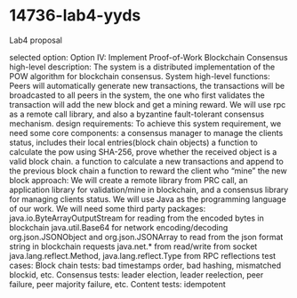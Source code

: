 # 14736-lab4-yyds
Lab4 proposal

selected option:
Option IV: Implement Proof-of-Work Blockchain Consensus
high-level description:
The system is a distributed implementation of the POW algorithm for blockchain consensus.
System high-level functions:
Peers will automatically generate new transactions, the transactions will be broadcasted to all peers in the system, the one who first validates the transaction will add the new block and get a mining reward.
We will use rpc as a remote call library, and also a byzantine fault-tolerant consensus mechanism.
design requirements:
To achieve this system requirement, we need some core components:
a consensus manager to manage the clients status, includes their local entries(block chain objects)
a function to calculate the pow using SHA-256, prove whether the received object is a valid block chain.
a function to calculate a new transactions and append to the previous block chain
a function to reward the client who “mine” the new block
approach:
We will create a remote library from PRC call, an application library for validation/mine in blockchain, and a consensus library for managing clients status.
We will use Java as the programming language of our work. 
We will need some third party packages:
java.io.ByteArrayOutputStream for reading from the encoded bytes in blockchain
java.util.Base64 for network encoding/decoding
org.json.JSONObject and org.json.JSONArray to read from the json format string in blockchain requests
java.net.* from read/write from socket
java.lang.reflect.Method, java.lang.reflect.Type from RPC reflections
test cases:
Block chain tests: bad timestamps order, bad hashing, mismatched blockid, etc.
Consensus tests: leader election, leader reelection, peer failure, peer majority failure, etc.
Content tests: idempotent



